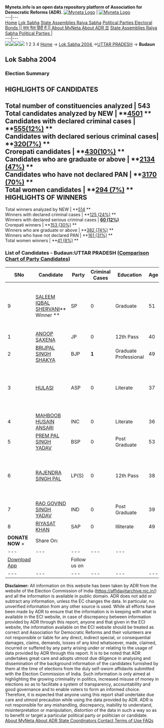 **Myneta.info is an open data repository platform of Association for Democratic Reforms (ADR).**
[![Myneta Logo](https://www.myneta.info/lib/img/myneta-logo.png)](https://www.myneta.info/) | [![Myneta Logo](https://www.myneta.info/lib/img/adr-logo.png)](https://adrindia.org)  
---|---  
[Home](https://www.myneta.info/) [Lok Sabha](https://www.myneta.info/#ls "Lok Sabha") [ State Assemblies ](https://www.myneta.info/#sa "State Assemblies") [Rajya Sabha](https://www.myneta.info/#rs "Rajya Sabha") [Political Parties ](https://www.myneta.info/party "Political Parties") [ Electoral Bonds ](https://www.myneta.info/electoral_bonds "Electoral Bonds") [ || माय नेता हिंदी में || ](https://translate.google.co.in/translate?prev=hp&hl=en&js=y&u=www.myneta.info&sl=en&tl=hi&history_state0=) [ About MyNeta ](https://adrindia.org/content/about-myneta) [ About ADR ](https://adrindia.org/about-adr/who-we-are) [☰](javascript:void\(0\))
[ State Assemblies ](https://www.myneta.info/#sa "State Assemblies") [ Rajya Sabha ](https://www.myneta.info/#rs "Rajya Sabha") [ Political Parties ](https://www.myneta.info/party "Political Parties")
|   
---|---  
![](https://www.myneta.info/lib/img/banner/banner-1.png)![](https://www.myneta.info/lib/img/banner/banner-2.png)![](https://www.myneta.info/lib/img/banner/banner-3.png)![](https://www.myneta.info/lib/img/banner/banner-4.png)
1  2  3  4 
[Home](https://www.myneta.info/) → [Lok Sabha 2004 ](https://www.myneta.info/loksabha2004/)→[UTTAR PRADESH](https://www.myneta.info/loksabha2004/index.php?action=show_constituencies&state_id=24) → **Budaun**
### 
## Lok Sabha 2004 
###  Election Summary 
HIGHLIGHTS OF CANDIDATES  
---  
Total number of constituencies analyzed |  543   
Total candidates analyzed by NEW | **[4501](https://www.myneta.info/loksabha2004/index.php?action=summary&subAction=candidates_analyzed&sort=candidate#summary) **  
Candidates with declared criminal cases | **[555(12%)](https://www.myneta.info/loksabha2004/index.php?action=summary&subAction=crime&sort=candidate#summary) **  
Candidates with declared serious criminal cases| **[320(7%)](https://www.myneta.info/loksabha2004/index.php?action=summary&subAction=serious_crime&sort=candidate#summary) **  
Crorepati candidates | **[430(10%)](https://www.myneta.info/loksabha2004/index.php?action=summary&subAction=crorepati&sort=candidate#summary) **  
Candidates who are graduate or above | **[2134 (47%)](https://www.myneta.info/loksabha2004/index.php?action=summary&subAction=education&sort=candidate#summary) **  
Candidates who have not declared PAN | **[3170 (70%)](https://www.myneta.info/loksabha2004/index.php?action=summary&subAction=without_pan&sort=candidate#summary) **  
Total women candidates | **[294 (7%)](https://www.myneta.info/loksabha2004/index.php?action=summary&subAction=women_candidate&sort=candidate#summary) **  
HIGHLIGHTS OF WINNERS  
---  
Total winners analyzed by NEW | **[514](https://www.myneta.info/loksabha2004/index.php?action=summary&subAction=winner_analyzed&sort=candidate#summary) **  
Winners with declared criminal cases | **[125 (24%)](https://www.myneta.info/loksabha2004/index.php?action=summary&subAction=winner_crime&sort=candidate#summary) **  
Winners with declared serious criminal cases | **[60 (12%)](https://www.myneta.info/loksabha2004/index.php?action=summary&subAction=winner_serious_crime&sort=candidate#summary)**  
Crorepati winners | **[153 (30%)](https://www.myneta.info/loksabha2004/index.php?action=summary&subAction=winner_crorepati&sort=candidate#summary) **  
Winners who are graduate or above | **[382 (74%)](https://www.myneta.info/loksabha2004/index.php?action=summary&subAction=winner_education&sort=candidate#summary) **  
Winners who have not declared PAN | **[161 (31%)](https://www.myneta.info/loksabha2004/index.php?action=summary&subAction=winner_without_pan&sort=candidate#summary) **  
Total women winners | **[41 (8%)](https://www.myneta.info/loksabha2004/index.php?action=summary&subAction=winner_women&sort=candidate#summary) **  
### List of Candidates - Budaun:UTTAR PRADESH ([Comparison Chart of Party Candidates](https://www.myneta.info/loksabha2004/comparisonchart.php?constituency_id=422))
SNo | Candidate| Party| Criminal Cases| Education| Age| Total Assets| Liabilities  
---|---|---|---|---|---|---|---  
9  | [SALEEM IQBAL SHERVANI](https://www.myneta.info/loksabha2004/candidate.php?candidate_id=4148)** Winner ** | SP | 0 | Graduate| 51 | ![](https://myneta.info/image_v2.php?myneta_folder=loksabha2004&candidate_id=4148&col=ta) | ![](https://myneta.info/image_v2.php?myneta_folder=loksabha2004&candidate_id=4148&col=lia)  
1  | [ANOOP SAXENA](https://www.myneta.info/loksabha2004/candidate.php?candidate_id=4153) | JP | 0 | 12th Pass| 40 | Rs 54,000 ~ 54 Thou+ | Rs 0 ~   
2  | [BRIJPAL SINGH SHAKYA](https://www.myneta.info/loksabha2004/candidate.php?candidate_id=4149) | BJP | **1** | Graduate Professional| 49 | Rs 20,10,526 ~ 20 Lacs+ | Rs 40,000 ~ 40 Thou+  
3  | [HULASI](https://www.myneta.info/loksabha2004/candidate.php?candidate_id=4155) | ASP | 0 | Literate| 37 | ![](https://myneta.info/image_v2.php?myneta_folder=loksabha2004&candidate_id=4155&col=ta) | ![](https://myneta.info/image_v2.php?myneta_folder=loksabha2004&candidate_id=4155&col=lia)  
4  | [MAHBOOB HUSAIN ANSARI](https://www.myneta.info/loksabha2004/candidate.php?candidate_id=4151) | INC | 0 | Literate| 36 | Rs 1,70,075 ~ 1 Lacs+ | Rs 21,847 ~ 21 Thou+  
5  | [PREM PAL SINGH YADAV](https://www.myneta.info/loksabha2004/candidate.php?candidate_id=4150) | BSP | 0 | Post Graduate| 53 | Rs 61,80,580 ~ 61 Lacs+ | Rs 0 ~   
6  | [RAJENDRA SINGH PAL](https://www.myneta.info/loksabha2004/candidate.php?candidate_id=4154) | LP(S) | 0 | 12th Pass| 38 | ![](https://myneta.info/image_v2.php?myneta_folder=loksabha2004&candidate_id=4154&col=ta) | ![](https://myneta.info/image_v2.php?myneta_folder=loksabha2004&candidate_id=4154&col=lia)  
7  | [RAO GOVIND SINGH YADAV](https://www.myneta.info/loksabha2004/candidate.php?candidate_id=4152) | IND | 0 | Post Graduate| 39 | Rs 1,57,900 ~ 1 Lacs+ | Rs 0 ~   
8  | [RIYASAT KHAN](https://www.myneta.info/loksabha2004/candidate.php?candidate_id=4156) | SAP | 0 | Illiterate| 49 | Rs 12,65,000 ~ 12 Lacs+ | Rs 1,90,000 ~ 1 Lacs+  
|  **DONATE NOW** × |  Share On:  | [](https://api.whatsapp.com/send?text=https%3A%2F%2Fmyneta.info%2Fpunjab2022%2Findex.php%3Faction%3Dshow_constituencies%26state_id%3D19) | [](https://www.facebook.com/sharer/sharer.php?u=https%3A%2F%2Fmyneta.info%2Fpunjab2022%2Findex.php%3Faction%3Dshow_constituencies%26state_id%3D19) | [](https://twitter.com/share?url=https%3A%2F%2Fmyneta.info%2Fpunjab2022%2Findex.php%3Faction%3Dshow_constituencies%26state_id%3D19)  
---|---|---|---|---  
| [ Download App ](https://play.google.com/store/apps/details?id=com.webrosoft.myneta1&pcampaignid=pcampaignidMKT-Other-global-all-co-prtnr-py-PartBadge-Mar2515-1) | [](https://play.google.com/store/apps/details?id=com.webrosoft.myneta1&pcampaignid=pcampaignidMKT-Other-global-all-co-prtnr-py-PartBadge-Mar2515-1) |  Follow us on  | [](https://www.facebook.com/adrindia.org/) | [](https://twitter.com/adrspeaks) | [](https://groups.google.com/g/national-election-watch?hl=en&pli=1) | [](https://www.instagram.com/adrspeaks/) | [](https://www.youtube.com/user/adrspeaks) | [](https://sharechat.com/profile/adrspeaks)  
---|---|---|---|---|---|---|---|---  
**Disclaimer:** All information on this website has been taken by ADR from the website of the Election Commission of India (https://affidavitarchive.nic.in/) and all the information is available in public domain. ADR does not add or subtract any information, unless the EC changes the data. In particular, no unverified information from any other source is used. While all efforts have been made by ADR to ensure that the information is in keeping with what is available in the ECI website, in case of discrepancy between information provided by ADR through this report, anyone and that given in the ECI website, the information available on the ECI website should be treated as correct and Association for Democratic Reforms and their volunteers are not responsible or liable for any direct, indirect special, or consequential damages, claims, demands, losses of any kind whatsoever, made, claimed, incurred or suffered by any party arising under or relating to the usage of data provided by ADR through this report. It is to be noted that ADR undertakes great care and adopts utmost due diligence in analysing and dissemination of the background information of the candidates furnished by them at the time of elections from the duly self-sworn affidavits submitted with the Election Commission of India. Such information is only aimed at highlighting the growing criminality in politics, increased misuse of money in elections so as to facilitate a system of transparency, accountability and good governance and to enable voters to form an informed choice. Therefore, it is expected that anyone using this report shall undertake due care and utmost precaution while using the data provided by ADR. ADR is not responsible for any mishandling, discrepancy, inability to understand, misinterpretation or manipulation, distortion of the data in such a way so as to benefit or target a particular political party or politician or candidate. 
[ About MyNeta ](https://adrindia.org/content/about-myneta) [ About ADR ](https://adrindia.org/about-adr/who-we-are) [ State Coordinators ](https://adrindia.org/about-adr/state-coordinators) [ Contact ](https://adrindia.org/contact-us) [ Terms of Use ](https://adrindia.org/content/adr-terms-use) [ FAQs ](https://adrindia.org/content/faqs)
